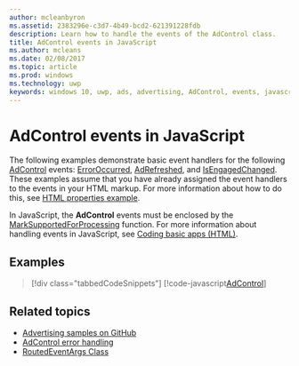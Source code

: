 ```yaml
---
author: mcleanbyron
ms.assetid: 2383296e-c3d7-4b49-bcd2-621391228fdb
description: Learn how to handle the events of the AdControl class.
title: AdControl events in JavaScript
ms.author: mcleans
ms.date: 02/08/2017
ms.topic: article
ms.prod: windows
ms.technology: uwp
keywords: windows 10, uwp, ads, advertising, AdControl, events, javascript
---
```


# AdControl events in JavaScript

The following examples demonstrate basic event handlers for the following [AdControl](https://msdn.microsoft.com/library/windows/apps/microsoft.advertising.winrt.ui.adcontrol.aspx) events: [ErrorOccurred](https://msdn.microsoft.com/library/windows/apps/xaml/microsoft.advertising.winrt.ui.adcontrol.erroroccurred.aspx), [AdRefreshed](https://msdn.microsoft.com/library/windows/apps/xaml/microsoft.advertising.winrt.ui.adcontrol.adrefreshed.aspx), and [IsEngagedChanged](https://msdn.microsoft.com/library/windows/apps/xaml/microsoft.advertising.winrt.ui.adcontrol.isengagedchanged.aspx). These examples assume that you have already assigned the event handlers to the events in your HTML markup. For more information about how to do this, see [HTML properties example](html-properties-example.md).

In JavaScript, the **AdControl** events must be enclosed by the [MarkSupportedForProcessing](http://msdn.microsoft.com/library/windows/apps/Hh967819.aspx) function. For more information about handling events in JavaScript, see [Coding basic apps (HTML)](https://msdn.microsoft.com/library/windows/apps/hh780660.aspx#adding-event-handlers).

## Examples

> [!div class="tabbedCodeSnippets"]
[!code-javascript[AdControl](./code/AdvertisingSamples/AdControlSamples/js/main.js#EventHandlers)]

## Related topics

* [Advertising samples on GitHub](http://aka.ms/githubads)
* [AdControl error handling](adcontrol-error-handling.md)
* [RoutedEventArgs Class](http://msdn.microsoft.com/library/system.windows.routedeventargs.aspx)

 

 
